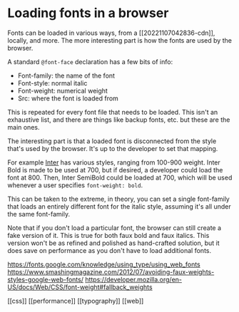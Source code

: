 
# Loading fonts in a browser

Fonts can be loaded in various ways, from a [[20221107042836-cdn]], locally, and more. The more interesting part is how the fonts are used by the browser.

A standard `@font-face` declaration has a few bits of info:
- Font-family: the name of the font
- Font-style: normal italic
- Font-weight: numerical weight
- Src: where the font is loaded from

This is repeated for every font file that needs to be loaded. This isn't an exhaustive list, and there are things like backup fonts, etc. but these are the main ones.

The interesting part is that a loaded font is disconnected from the style that's used by the browser. It's up to the developer to set that mapping.

For example [Inter](https://fonts.google.com/specimen/Inter) has various styles, ranging from 100-900 weight. Inter Bold is made to be used at 700, but if desired, a developer could load the font at 800. Then, Inter SemiBold could be loaded at 700, which will be used whenever a user specifies `font-weight: bold`.

This can be taken to the extreme, in theory, you can set a single font-family that loads an entirely different font for the italic style, assuming it's all under the same font-family.

Note that if you don't load a particular font, the browser can still create a fake version of it. This is true for both faux bold and faux italics. This version won't be as refined and polished as hand-crafted solution, but it does save on performance as you don't have to load additional fonts.

https://fonts.google.com/knowledge/using_type/using_web_fonts
https://www.smashingmagazine.com/2012/07/avoiding-faux-weights-styles-google-web-fonts/
https://developer.mozilla.org/en-US/docs/Web/CSS/font-weight#fallback_weights

[[css]]
[[performance]]
[[typography]]
[[web]]